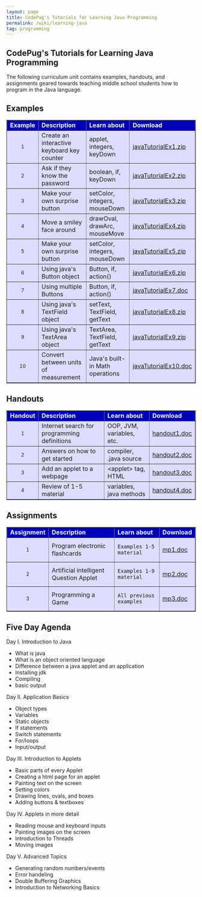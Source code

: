 ```yaml
---
layout: page
title: CodePug's Tutorials for Learning Java Programming
permalink: /wiki/learning-java
tag: programming
---
```


## CodePug's Tutorials for Learning Java Programming

The following curriculum unit contains examples, handouts, and assignments geared towards teaching middle school students how to program in the Java language. 

## Examples

<html>
<table border="1" bgcolor="#ddddff"><tr bgcolor="#0000BB"><td>
<font color="#ffffff">
<b>Example</b>
</font>
</td><td>

<font color="#ffffff">
<b>Description</b>
</font>
</td><td>
<font color="#ffffff">
<b>Learn about</b>
</font>
</td><td>
<font color="#ffffff">
<b>Download</b>
</font>

</td></tr><tr><td>
<center>

<font size="-1">
	1
</font>
</center>
</td><td>
	Create an interactive keyboard key counter
</td><td>
	applet, integers, keyDown
</td><td>
<a href="../downloads/javaTutorialEx1.zip">javaTutorialEx1.zip</a>

</td></tr><tr><td>
<center>

<font size="-1">
	2
</font>
</center>
</td><td>
	Ask if they know the password
</td><td>
	boolean, if, keyDown
</td><td>
<a href="../downloads/javaTutorialEx2.zip">javaTutorialEx2.zip</a>

</td></tr><tr><td>
<center>

<font size="-1">
	3
</font>
</center>
</td><td>
	Make your own surprise button
</td><td>
	setColor, integers, mouseDown
</td><td>
<a href="../downloads/javaTutorialEx3.zip">javaTutorialEx3.zip</a>

</td></tr><tr><td>
<center>

<font size="-1">
	4
</font>
</center>
</td><td>
	Move a smiley face around
</td><td>
	drawOval, drawArc, mouseMove
</td><td>
<a href="../downloads/javaTutorialEx4.zip">javaTutorialEx4.zip</a>


</td></tr><tr><td>

<center>
<font size="-1">
	5
</font>
</center>
</td><td>
	Make your own surprise button
</td><td>
	setColor, integers, mouseDown
</td><td>
<a href="../downloads/javaTutorialEx5.zip">javaTutorialEx5.zip</a>

</td></tr><tr><td>

<center>
<font size="-1">
	6
</font>
</center>
</td><td>
	Using java's Button object
</td><td>
	Button, if, action()
</td><td>
<a href="../downloads/javaTutorialEx6.zip">javaTutorialEx6.zip</a>

</td></tr><tr><td>

<center>
<font size="-1">
	7
</font>
</center>
</td><td>
	Using multiple Buttons 
</td><td>
	Button, if, action()
</td><td>
<a href="../downloads/javaTutorialEx7.doc">javaTutorialEx7.doc</a>

</td></tr><tr><td>

<center>
<font size="-1">
	8
</font>
</center>
</td><td>
	Using java's TextField object
</td><td>
	setText, TextField, getText
</td><td>
<a href="../downloads/javaTutorialEx8.zip">javaTutorialEx8.zip</a>

</td></tr><tr><td>

<center>
<font size="-1">
	9
</font>
</center>
</td><td>
	Using java's TextArea object
</td><td>
	TextArea, TextField, getText
</td><td>
<a href="../downloads/javaTutorialEx9.zip">javaTutorialEx9.zip</a>

</td></tr><tr><td>

<center>
<font size="-1">
	10
</font>
</center>
</td><td>
	Convert between units of measurement
</td><td>
	Java's built-in Math operations
</td><td>
<a href="../downloads/javaTutorialEx10.doc">javaTutorialEx10.doc</a>

</td></tr></table>
</html>

## Handouts
<html>
<table border="1" bgcolor="#ddddff"><tr bgcolor="#0000BB"><td>
<font color="#ffffff">
<b>Handout</b>
</font>
</td><td>
<font color="#ffffff">
<b>Description</b>
</font>
</td><td>

<font color="#ffffff">
<b>Learn about</b>
</font>
</td><td>
<font color="#ffffff">
<b>Download</b>
</font>

</td></tr><tr><td>
<center>
<font size="-1">
	1
</font>
</center>

</td><td>
	Internet search for programming definitions
</td><td>
	OOP, JVM, variables, etc.
</td><td>
<a href="../downloads/handout1.doc">handout1.doc</a>

</td></tr><tr><td>
<center>
<font size="-1">
	2
</font>
</center>

</td><td>
	Answers on how to get started
</td><td>
	compiler, .java source
</td><td>
<a href="../downloads/handout2.doc">handout2.doc</a>

</td></tr><tr><td>
<center>
<font size="-1">
	3
</font>
</center>

</td><td>
	Add an applet to a webpage
</td><td>
	&lt;applet&gt; tag, HTML
</td><td>
<a href="../downloads/handout3.doc">handout3.doc</a>

</td></tr><tr><td>
<center>
<font size="-1">
	4

</font>
</center>
</td><td>
	Review of 1-5 material
</td><td>
	variables, java methods
</td><td>
<a href="../downloads/handout4.doc">handout4.doc</a>

</td></tr></table>

</html>

## Assignments
<html>
<table border="1" bgcolor="#ddddff"><tr bgcolor="#0000BB"><td>
<font color="#ffffff">
<b>Assignment</b>
</font>
</td><td>
<font color="#ffffff">
<b>Description</b>
</font>
</td><td>
<font color="#ffffff">
<b>Learn about</b>
</font>

</td><td>
<font color="#ffffff">
<b>Download</b>
</font>

</td></tr><tr><td>
<center>
<font size="-1">
	1
</font>
</center>
</td><td>
	Program electronic flashcards
</td><td>

	Examples 1-5 material
</td><td>
<a href="../downloads/mp1.doc">mp1.doc</a>

</td></tr><tr><td>
<center>
<font size="-1">
	2
</font>
</center>
</td><td>
	Artificial intelligent Question Applet
</td><td>

	Examples 1-9 material
</td><td>
<a href="../downloads/mp2.doc">mp2.doc</a>

</td></tr><tr><td>
<center>
<font size="-1">
	3
</font>
</center>
</td><td>
	Programming a Game
	</td><td>

	All previous examples
</td><td>
<a href="../downloads/mp3.doc">mp3.doc</a>

</td></tr></table>
</html>

## Five Day Agenda

Day I. Introduction to Java
  * What is java
  * What is an object oriented language
  * Difference between a java applet and an application
  * Installing jdk
  * Compiling
  * basic output

Day II. Application Basics
  * Object types
  * Variables
  * Static objects
  * If statements
  * Switch statements
  * For/loops
  * Input/output

Day III. Introduction to Applets
  * Basic parts of every Applet
  * Creating a html page for an applet
  * Painting text on the screen
  * Setting colors
  * Drawing lines, ovals, and boxes 
  * Adding buttons & textboxes

Day IV. Applets in more detail
  * Reading mouse and keyboard inputs
  * Painting images on the screen
  * Introduction to Threads
  * Moving images

Day V. Advanced Topics
  * Generating random numbers/events
  * Error handeling
  * Double Buffering Graphics
  * Introduction to Networking Basics
